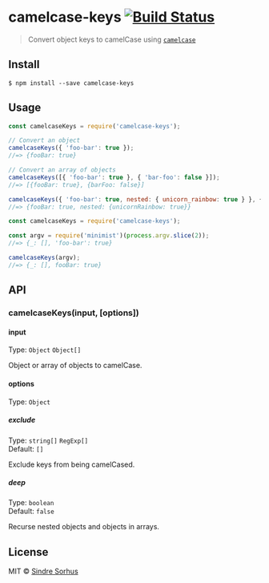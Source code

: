 # camelcase-keys [![Build Status](https://travis-ci.org/sindresorhus/camelcase-keys.svg?branch=master)](https://travis-ci.org/sindresorhus/camelcase-keys)

> Convert object keys to camelCase using [`camelcase`](https://github.com/sindresorhus/camelcase)

## Install

```
$ npm install --save camelcase-keys
```

## Usage

```js
const camelcaseKeys = require('camelcase-keys');

// Convert an object
camelcaseKeys({ 'foo-bar': true });
//=> {fooBar: true}

// Convert an array of objects
camelcaseKeys([{ 'foo-bar': true }, { 'bar-foo': false }]);
//=> [{fooBar: true}, {barFoo: false}]

camelcaseKeys({ 'foo-bar': true, nested: { unicorn_rainbow: true } }, { deep: true });
//=> {fooBar: true, nested: {unicornRainbow: true}}
```

```js
const camelcaseKeys = require('camelcase-keys');

const argv = require('minimist')(process.argv.slice(2));
//=> {_: [], 'foo-bar': true}

camelcaseKeys(argv);
//=> {_: [], fooBar: true}
```

## API

### camelcaseKeys(input, [options])

#### input

Type: `Object` `Object[]`

Object or array of objects to camelCase.

#### options

Type: `Object`

##### exclude

Type: `string[]` `RegExp[]`<br>
Default: `[]`

Exclude keys from being camelCased.

##### deep

Type: `boolean`<br>
Default: `false`

Recurse nested objects and objects in arrays.

## License

MIT © [Sindre Sorhus](https://sindresorhus.com)
